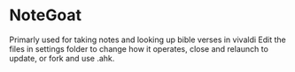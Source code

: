 # NoteGoat
Primarly used for taking notes and looking up bible verses in vivaldi
Edit the files in settings folder to change how it operates, close and relaunch to update, or fork and use .ahk.
